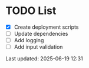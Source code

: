 # TODO List

- [x] Create deployment scripts
- [ ] Update dependencies
- [ ] Add logging
- [ ] Add input validation

Last updated: 2025-06-19 12:31
